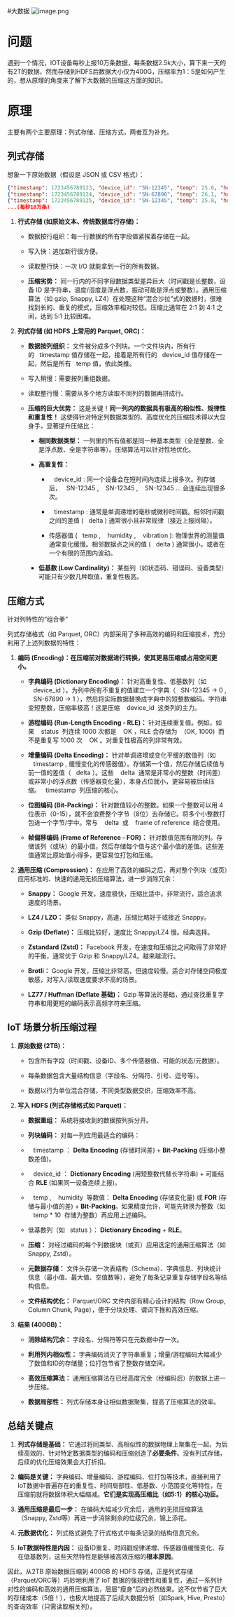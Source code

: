 #大数据 
![image.png](https://build-web.oss-cn-qingdao.aliyuncs.com/my_pic_file/20250812205804.png)


# 问题

遇到一个情况，IOT设备每秒上报10万条数据，每条数据2.5k大小，算下来一天的有2T的数据，然而存储到HDFS后数据大小仅为400G，压缩率为1：5是如何产生的，想从原理的角度来了解下大数据的压缩这方面的知识。

# 原理

主要有两个主要原理：列式存储、压缩方式，两者互为补充。

## 列式存储

想象一下原始数据（假设是 JSON 或 CSV 格式）：

```json
{"timestamp": 1723456789123, "device_id": "SN-12345", "temp": 25.6, "humidity": 65.2, "vibration": 0.012, ... (其他字段)}
{"timestamp": 1723456789124, "device_id": "SN-67890", "temp": 26.1, "humidity": 63.8, "vibration": 0.008, ...}
{"timestamp": 1723456789125, "device_id": "SN-12345", "temp": 25.8, "humidity": 65.5, "vibration": 0.015, ...}
...(每秒10万条)
```

1. **行式存储 (如原始文本、传统数据库行存储)：**

	- 数据按行组织：每一行数据的所有字段值紧挨着存储在一起。
	
	- 写入快：追加新行很方便。
	
	- 读取整行快：一次 I/O 就能拿到一行的所有数据。
	
	- **压缩劣势：** 同一行内的不同字段数据类型差异巨大（时间戳是长整数，设备 ID 是字符串，温度/湿度是浮点数，振动可能是浮点或整数）。通用压缩算法（如 gzip, Snappy, LZ4）在处理这种“混合沙拉”式的数据时，很难找到长的、重复的模式，压缩效率相对较低。压缩比通常在 2:1 到 4:1 之间，达到 5:1 比较困难。

2. **列式存储 (如 HDFS 上常用的 Parquet, ORC)：**

	- **数据按列组织：** 文件被分成多个列块。一个文件块内，所有行的   timestamp 值存储在一起，接着是所有行的   device_id 值存储在一起，然后是所有   temp 值，依此类推。
	
	- 写入稍慢：需要按列重组数据。
	
	- 读取整行慢：需要从多个地方读取不同列的数据再拼成行。
	
	- **压缩的巨大优势：** 这是关键！**同一列内的数据具有极高的相似性、规律性和重复性！** 这使得针对特定列数据类型的、高度优化的压缩技术得以大显身手，显著提升压缩比：

		- **相同数据类型：** 一列里的所有值都是同一种基本类型（全是整数、全是浮点数、全是字符串等）。压缩算法可以针对性地优化。
		
		- **高重复性：**

			-    device_id : 同一个设备会在短时间内连续上报多次。列存储后，   SN-12345 ,    SN-12345 ,    SN-12345 ... 会连续出现很多次。
			
			-    timestamp : 通常是单调递增的毫秒或微秒时间戳。相邻时间戳之间的差值 (   delta ) 通常很小且非常规律（接近上报间隔）。
			
			- 传感器值 (   temp ,    humidity ,    vibration ): 物理世界的测量值通常变化缓慢。相邻数据点之间的值 (   delta ) 通常很小，或者在一个有限的范围内波动。

		- **低基数 (Low Cardinality)：** 某些列（如状态码、错误码、设备类型）可能只有少数几种取值，重复性极高。

## 压缩方式

针对列特性的“组合拳”

列式存储格式（如 Parquet, ORC）内部采用了多种高效的编码和压缩技术，充分利用了上述列数据的特性：

1. **编码 (Encoding)：在压缩前对数据进行转换，使其更易压缩或占用空间更小。**

	- **字典编码 (Dictionary Encoding)：** 针对高重复性、低基数列（如    device_id ）。为列中所有不重复的值建立一个字典（   SN-12345 -> 0 ,    SN-67890 -> 1 ），然后将实际数据替换成字典中的短整数编码。字符串变短整数，压缩率极高！这是压缩    device_id  这类列的主力。
	
	- **游程编码 (Run-Length Encoding - RLE)：** 针对连续重复值。例如，如果    status  列连续 1000 次都是    OK ，RLE 会存储为    (OK, 1000)  而不是重复写 1000 次    OK 。对重复性极高的列非常有效。
	
	- **增量编码 (Delta Encoding)：** 针对单调递增或变化平缓的数值列（如    timestamp , 缓慢变化的传感器值）。存储第一个值，然后存储后续值与前一值的差值（   delta ）。这些    delta  通常是非常小的整数（时间差）或非常小的浮点数（传感器变化量），本身占位就小，更容易被后续压缩。   timestamp  列压缩的核心。
	
	- **位图编码 (Bit-Packing)：** 针对数值较小的整数。如果一个整数可以用 4 位表示（0-15），就不会浪费整个字节（8位）去存储它。将多个小整数打包进一个字节/字中。常与    delta  或    frame of reference  结合使用。
	
	- **帧偏移编码 (Frame of Reference - FOR)：** 针对数值范围有限的列。存储该列（或块）的最小值，然后存储每个值与这个最小值的差值。这些差值通常比原始值小得多，更容易位打包和压缩。

2. **通用压缩 (Compression)：** 在应用了高效的编码之后，再对整个列块（或页）应用标准的、快速的通用无损压缩算法，进一步消除冗余：

	- **Snappy：** Google 开发，速度极快，压缩比适中。非常流行，适合追求速度的场景。
	
	- **LZ4 / LZO：** 类似 Snappy，高速，压缩比略好于或接近 Snappy。
	
	- **Gzip (Deflate)：** 压缩比较好，速度比 Snappy/LZ4 慢。经典选择。
	
	- **Zstandard (Zstd)：** Facebook 开发，在速度和压缩比之间取得了非常好的平衡，通常优于 Gzip 和 Snappy/LZ4。越来越流行。
	
	- **Brotli：** Google 开发，压缩比非常高，但速度较慢。适合对存储空间极度敏感，对写入/读取速度要求不高的场景。
	
	- **LZ77 / Huffman (Deflate 基础)：** Gzip 等算法的基础，通过查找重复字符串和用更短的编码表示高频字符来压缩。

## IoT 场景分析压缩过程

1. **原始数据 (2TB)：**

	- 包含所有字段（时间戳、设备ID、多个传感器值、可能的状态/元数据）。
	
	- 每条数据包含大量结构信息（字段名、分隔符、引号、逗号等）。
	
	- 数据以行为单位混合存储，不同类型数据交织，压缩效率不高。

2. **写入 HDFS (列式存储格式如 Parquet)：**

	- **数据重组：** 系统将接收到的数据按列拆分开。
	
	- **列块编码：** 对每一列应用最适合的编码：
	
	-    timestamp ： **Delta Encoding** (存储时间差) + **Bit-Packing** (压缩小整数差值)。
	
	-    device_id ： **Dictionary Encoding** (用短整数代替长字符串) + 可能结合 **RLE** (如果同一设备连续上报)。
	
	-    temp ,    humidity  等数值： **Delta Encoding** (存储变化量) 或 **FOR** (存储与最小值的差) + **Bit-Packing**。如果精度允许，可能先转换为整数（如    temp * 10  存储为整数）再应用上述编码。
	
	- 低基数列（如   status ）： **Dictionary Encoding** + **RLE**。
	
	- **压缩：** 对经过编码的每个列数据块（或页）应用选定的通用压缩算法（如 Snappy, Zstd）。
	
	- **元数据存储：** 文件头存储一次表结构（Schema）、字典信息、列块统计信息（最小值、最大值、空值数等），避免了每条记录重复存储字段名等结构信息。
	
	- **文件结构优化：** Parquet/ORC 文件内部有精心设计的结构（Row Group, Column Chunk, Page），便于分块处理、谓词下推和高效压缩。

3. **结果 (400GB)：**

	- **消除结构冗余：** 字段名、分隔符等只在元数据中存一次。
	
	- **利用列内相似性：** 字典编码消灭了字符串重复；增量/游程编码大幅减少了数值和ID的存储量；位打包节省了整数存储空间。
	
	- **高效压缩算法：** 通用压缩算法在已经高度冗余（经编码后）的数据上进一步压缩。
	
	- **数据局部性：** 列式存储本身让相似数据聚集，提高了压缩算法的效率。

## 总结关键点

1. **列式存储是基础：** 它通过将同类型、高相似性的数据物理上聚集在一起，为后续高效的、针对特定数据类型的编码和压缩创造了**必要条件**。没有列式存储，后续的优化压缩效果会大打折扣。

2. **编码是关键：** 字典编码、增量编码、游程编码、位打包等技术，直接利用了IoT数据中普遍存在的重复性、时间局部性、低基数、小范围变化等特性，在压缩前就将数据体积大幅缩减。**它们是实现高压缩比（如5:1）的核心功臣。**

3. **通用压缩是最后一步：** 在编码大幅减少冗余后，通用的无损压缩算法（Snappy, Zstd等）再进一步消除剩余的位级冗余，锦上添花。

4. **元数据优化：** 列式格式避免了行式格式中每条记录的结构信息冗余。

5. **IoT数据特性是内因：** 设备ID重复、时间戳规律递增、传感器值缓慢变化、存在低基数列，这些天然特性是能够被高效压缩的**根本原因**。

因此，从2TB 原始数据压缩到 400GB 的 HDFS 存储，正是列式存储（Parquet/ORC等）巧妙地利用了 IoT 数据的强规律性和重复性，通过一系列针对性的编码和高效的通用压缩算法，层层“瘦身”后的必然结果。这不仅节省了巨大的存储成本（5倍！），也极大地提高了后续大数据分析（如Spark, Hive, Presto）的查询效率（只需读取相关列）。